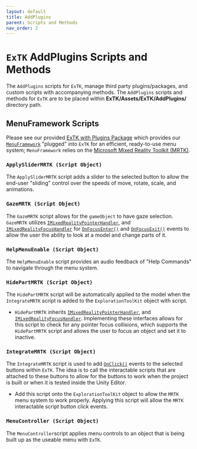 ```yaml
---
layout: default
title: AddPlugins
parent: Scripts and Methods
nav_order: 2
---
```


# `ExTK` AddPlugins Scripts and Methods
The `AddPlugins` scripts for `ExTK`, manage third party plugins/packages, and custom scripts with accompanying methods.  The `AddPlugins` scripts and methods for `ExTK` are to be placed within **ExTK/Assets/ExTK/AddPlugins/** directory path.  


## MenuFramework Scripts
Please see our provided [ExTK with Plugins Package](https://github.com/sandialabs/ExTK/blob/ExTK-V1-with-Plugins/ExTK_V1_with_Plugins.unitypackage) which provides our [`MenuFramework`](https://github.com/sandialabs/MenuFramework) "plugged" into `ExTK` for an efficient, ready-to-use menu system; `MenuFramework` relies on the [Microsoft Mixed Reality Toolkit (MRTK)](https://docs.microsoft.com/en-us/windows/mixed-reality/mrtk-unity/?view=mrtkunity-2021-05). 

### `ApplySliderMRTK (Script Object)`
The `ApplySliderMRTK` script adds a slider to the selected button to allow the end-user "sliding" control over the speeds of move, rotate, scale, and animations.

### `GazeMRTK (Script Object)`
The `GazeMRTK` script allows for the `gameObject` to have gaze selection. `GazeMRTK` utilizes
[`IMixedRealityPointerHandler`](https://docs.microsoft.com/en-us/dotnet/api/microsoft.mixedreality.toolkit.input.imixedrealitypointerhandler?view=mixed-reality-toolkit-unity-2020-dotnet-2.7.0), and [`IMixedRealityFocusHandler`](https://docs.microsoft.com/en-us/dotnet/api/microsoft.mixedreality.toolkit.input.imixedrealityfocushandler?view=mixed-reality-toolkit-unity-2020-dotnet-2.7.0) for [`OnFocusEnter()`](https://docs.microsoft.com/en-us/dotnet/api/microsoft.mixedreality.toolkit.input.imixedrealityfocushandler.onfocusenter?view=mixed-reality-toolkit-unity-2020-dotnet-2.7.0) and [`OnFocusExit()`](https://docs.microsoft.com/en-us/dotnet/api/microsoft.mixedreality.toolkit.input.imixedrealityfocushandler.onfocusexit?view=mixed-reality-toolkit-unity-2020-dotnet-2.7.0#microsoft-mixedreality-toolkit-input-imixedrealityfocushandler-onfocusexit(microsoft-mixedreality-toolkit-input-focuseventdata)) events to allow the user the ability to look at a model and change parts of it.

### `HelpMenuEnable (Script Object)`
The `HelpMenuEnable` script provides an audio feedback of "Help Commands" to navigate through the menu system.

### `HidePartMRTK (Script Object)`
The `HidePartMRTK` script will be automatically applied to the model when the `IntegrateMRTK` script is added to the `ExplorationToolKit` object with script.
  - `HidePartMRTK` inherits [`IMixedRealityPointerHandler`](https://docs.microsoft.com/en-us/dotnet/api/microsoft.mixedreality.toolkit.input.imixedrealitypointerhandler?view=mixed-reality-toolkit-unity-2020-dotnet-2.7.0), and [`IMixedRealityFocusHandler`](https://docs.microsoft.com/en-us/dotnet/api/microsoft.mixedreality.toolkit.input.imixedrealityfocushandler?view=mixed-reality-toolkit-unity-2020-dotnet-2.7.0). Implementing these interfaces allows for this script to check for any pointer focus collisions, which supports the `HidePartMRTK` script and allows the user to focus an object and set it to inactive.

### `IntegrateMRTK (Script Object)`
The `IntegrateMRTK` script is used to add [`OnClick()`](https://docs.unity3d.com/530/Documentation/ScriptReference/UI.Button-onClick.html) events to the selected buttons within `ExTK`. The idea is to call the interactable scripts that are attached to these buttons to allow for the buttons to work when the project is built or when it is tested inside the Unity Editor.
  - Add this script onto the `ExplorationToolKit` object to allow the `MRTK` menu system to work properly. Applying this script will allow the `MRTK` interactable script button click events.

### `MenuController (Script Object)`
The `MenuController`script applies menu controls to an object that is being built up as the useable menu with `ExTK`.
